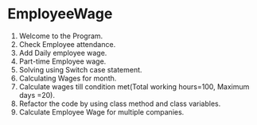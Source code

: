 # EmployeeWage
1) Welcome to the Program.
2) Check Employee attendance.
3) Add Daily employee wage.
4) Part-time Employee wage.
5) Solving using Switch case statement.
6) Calculating Wages for month.
7) Calculate wages till condition met(Total working hours=100, Maximum days =20).
8) Refactor the code by using class method and class variables.
9) Calculate Employee Wage for multiple companies.